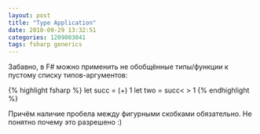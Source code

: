 ```yaml
---
layout: post
title: "Type Application"
date: 2010-09-29 13:32:51
categories: 1209803041
tags: fsharp generics
---
```

Забавно, в F# можно применить не обобщённые типы/функции к пустому списку типов-аргументов:

{% highlight fsharp %}
let succ = (+) 1
let two = succ< > 1
{% endhighlight %}

Причём наличие пробела между фигурными скобками обязательно. Не понятно почему это разрешено :)